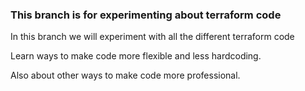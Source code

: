 ### This branch is for experimenting about terraform code
In this branch we will experiment with all the different terraform code

Learn ways to make code more flexible and less hardcoding.

Also about other ways to make code more professional.